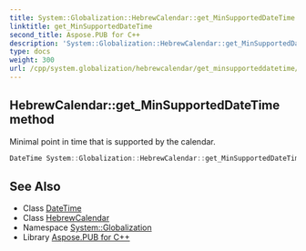 ```yaml
---
title: System::Globalization::HebrewCalendar::get_MinSupportedDateTime method
linktitle: get_MinSupportedDateTime
second_title: Aspose.PUB for C++
description: 'System::Globalization::HebrewCalendar::get_MinSupportedDateTime method. Minimal point in time that is supported by the calendar in C++.'
type: docs
weight: 300
url: /cpp/system.globalization/hebrewcalendar/get_minsupporteddatetime/
---
```

## HebrewCalendar::get_MinSupportedDateTime method


Minimal point in time that is supported by the calendar.

```cpp
DateTime System::Globalization::HebrewCalendar::get_MinSupportedDateTime() const override
```

## See Also

* Class [DateTime](../../../system/datetime/)
* Class [HebrewCalendar](../)
* Namespace [System::Globalization](../../)
* Library [Aspose.PUB for C++](../../../)
